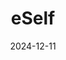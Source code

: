 ---  
layout: startup_page  
title: "eSelf"  
id: "eself.ai"  
permalink: "/eselfeself.ai12112024/"  
website: "https://www.eself.ai/"  
funding_round: "Seed"  
funding_amount: "$4.5M"  
investors: "Explorer Investments, Ridge Ventures, Eyal Manor"  
about: "eSelf provides a platform for businesses to create face-to-face conversational AI agents. These AI agents interact with customers via real-time video chats, offering a highly customizable and human-like experience. The platform seamlessly integrates with existing business systems and allows for easy configuration without technical expertise."  
markets: "AI, Conversational AI, Software Development"  
hq: "Tel Aviv, Israel"  
founded_year: "2022"  
linkedin: "https://www.linkedin.com/company/eself-ai"  
twitter: ""  
instagram: ""  
facebook: ""  
crunchbase: "https://www.crunchbase.com/organization/eself-ai"  
pitchbook: ""  

date_display: "11-Dec-2024"  
date: "2024-12-11"

# SEO Optimization  
meta_title: "eSelf - Seed Funding ($4.5M)"  
meta_description: "eSelf, eSelf provides a platform for businesses to create face-to-face conversational AI agents. These AI agents interact with customers via real-time video ..."  
meta_keywords: "eSelf, AI, Conversational AI, Software Development, Seed funding"  
canonical_url: "https://startup.projectstartups.com/eselfeself.ai12112024/"  
---